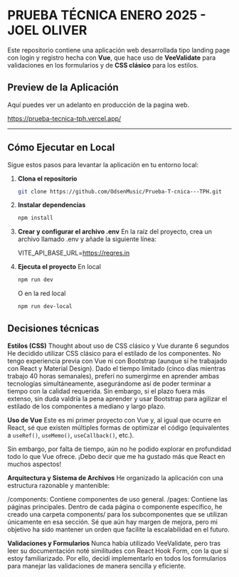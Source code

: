 # PRUEBA TÉCNICA ENERO 2025 - JOEL OLIVER

Este repositorio contiene una aplicación web desarrollada tipo landing page con login y registro hecha con **Vue**, que hace uso de **VeeValidate** para validaciones en los formularios y de **CSS clásico** para los estilos.

## Preview de la Aplicación

Aquí puedes ver un adelanto en producción de la pagina web.

https://prueba-tecnica-tph.vercel.app/

---

## Cómo Ejecutar en Local

Sigue estos pasos para levantar la aplicación en tu entorno local:

1. **Clona el repositorio**
   ```bash
   git clone https://github.com/OdsenMusic/Prueba-T-cnica---TPH.git
   ```
2. **Instalar dependencias**
   ```bash
   npm install
   ```
3. **Crear y configurar el archivo .env**
   En la raíz del proyecto, crea un archivo llamado .env y añade la siguiente línea:

   VITE_API_BASE_URL=https://reqres.in

4. **Ejecuta el proyecto**
   En local
   ```bash
   npm run dev
   ```
   O en la red local
   ```bash
   npm run dev-local
   ```

## Decisiones técnicas

**Estilos (CSS)**
Thought about uso de CSS clásico y Vue durante 6 segundos
He decidido utilizar CSS clásico para el estilado de los componentes. No tengo experiencia previa con Vue ni con Bootstrap (aunque sí he trabajado con React y Material Design). Dado el tiempo limitado (cinco días mientras trabajo 40 horas semanales), preferí no sumergirme en aprender ambas tecnologías simultáneamente, asegurándome así de poder terminar a tiempo con la calidad requerida. Sin embargo, si el plazo fuera más extenso, sin duda valdría la pena aprender y usar Bootstrap para agilizar el estilado de los componentes a mediano y largo plazo.

**Uso de Vue**
Este es mi primer proyecto con Vue y, al igual que ocurre en React, sé que existen múltiples formas de optimizar el código (equivalentes a `useRef()`, `useMemo()`, `useCallback()`, etc.).

Sin embargo, por falta de tiempo, aún no he podido explorar en profundidad todo lo que Vue ofrece. ¡Debo decir que me ha gustado más que React en muchos aspectos!

**Arquitectura y Sistema de Archivos**
He organizado la aplicación con una estructura razonable y mantenible:

/components: Contiene componentes de uso general.
/pages: Contiene las páginas principales.
Dentro de cada página o componente específico, he creado una carpeta components/ para los subcomponentes que se utilizan únicamente en esa sección.
Sé que aún hay margen de mejora, pero mi objetivo ha sido mantener un orden que facilite la escalabilidad en el futuro.

**Validaciones y Formularios**
Nunca había utilizado VeeValidate, pero tras leer su documentación noté similitudes con React Hook Form, con la que sí estoy familiarizado. Por ello, decidí implementarlo en todos los formularios para manejar las validaciones de manera sencilla y eficiente.
